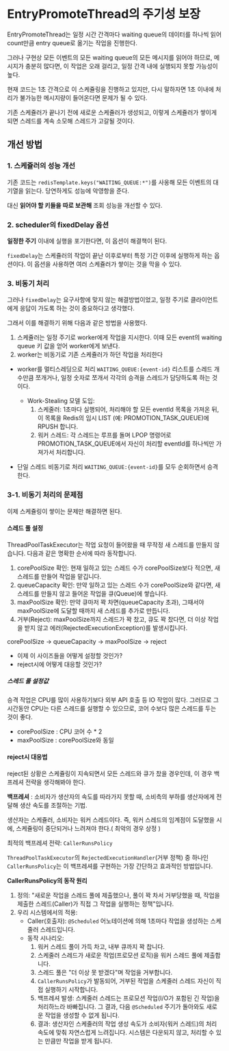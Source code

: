 # EntryPromoteThread의 주기성 보장

EntryPromoteThread는 일정 시간 간격마다 waiting queue의 데이터를 하나씩 읽어 count만큼 entry queue로 옮기는 작업을 진행한다.

그러나 구현상 모든 이벤트의 모든 waiting queue의 모든 메시지를 읽어야 하므로, 메시지가 충분히 많다면, 이 작업은 오래 걸리고, 일정 간격 내에 
실행되지 못할 가능성이 높다.

현재 코드는 1초 간격으로 이 스케쥴링을 진행하고 있지만, 다시 말하자면 1초 이내에 처리가 불가능한 메시지량이 들어온다면 문제가 될 수 있다.

기존 스케쥴러가 끝나기 전에 새로운 스케쥴러가 생성되고, 이렇게 스케쥴러가 쌓이게 되면 스레드를 계속 소모해 스레드가 고갈될 것이다.

## 개선 방법
### 1. 스케쥴러의 성능 개선
기존 코드는 `redisTemplate.keys("WAITING_QUEUE:*")`를 사옹해 모든 이벤트의 대기열을 읽는다. 당연하게도 성능에 악영항을 준다.

대신 **읽어야 할 키들을 따로 보관해** 조회 성능을 개선할 수 있다.

### 2. scheduler의 fixedDelay 옵션
**일정한 주기** 이내에 실행을 포기한다면, 이 옵션이 해결책이 된다.

`fixedDelay`는 스케쥴러의 작업이 끝난 이후로부터 특정 기간 이후에 실행하게 하는 옵션이다. 이 옵션을 사용하면 여러 스케쥴러가 쌓이는 것을 막을
수 있다.

### 3. 비동기 처리

그러나 `fixedDelay`는 요구사항에 맞지 않는 해결방법이었고, 일정 주기로 클라이언트에게 응답이 가도록 하는 것이 중요하다고 생각했다.

그래서 이를 해결하기 위해 다음과 같은 방법을 사용했다.
1. 스케쥴러는 일정 주기로 worker에게 작업을 지시한다. 이때 모든 event의 waiting queue 키 값을 얻어 worker에게 보낸다.
2. worker는 비동기로 기존 스케쥴러가 하던 작업을 처리한다


* worker를 멀티스레딩으로 처리
`WAITING_QUEUE:{event-id}` 리스트를 스레드 개수만큼 쪼개거나, 일정 숫자로 쪼개서 각각의 승격을 스레드가 담당하도록 하는 것이다. 
  * Work-Stealing 모델 도입:
    1. 스케줄러: 1초마다 실행되어, 처리해야 할 모든 eventId 목록을 가져온 뒤, 이 목록을 Redis의 임시 LIST (예: PROMOTION_TASK_QUEUE)에 RPUSH 합니다.
    2. 워커 스레드: 각 스레드는 루프를 돌며 LPOP 명령어로 PROMOTION_TASK_QUEUE에서 자신이 처리할 eventId를 하나씩만 가져가서 처리합니다.


* 단일 스레드 비동기로 처리
`WAITING_QUEUE:{event-id}`를 모두 순회하면서 승격한다.



### 3-1. 비동기 처리의 문제점
이제 스케쥴링이 쌓이는 문제만 해결하면 된다.

#### 스레드 풀 설정
ThreadPoolTaskExecutor는 작업 요청이 들어왔을 때 무작정 새 스레드를 만들지 않습니다. 다음과 같은 명확한 순서에 따라 동작합니다.

1. corePoolSize 확인: 현재 일하고 있는 스레드 수가 corePoolSize보다 적으면, 새 스레드를 만들어 작업을 맡깁니다.
2. queueCapacity 확인: 만약 일하고 있는 스레드 수가 corePoolSize와 같다면, 새 스레드를 만들지 않고 들어온 작업을 큐(Queue)에 쌓습니다.
3. maxPoolSize 확인: 만약 큐마저 꽉 차면(queueCapacity 초과), 그때서야 maxPoolSize에 도달할 때까지 새 스레드를 추가로 만듭니다.
4. 거부(Reject): maxPoolSize까지 스레드가 꽉 찼고, 큐도 꽉 찼다면, 더 이상 작업을 받지 않고 에러(RejectedExecutionException)를 발생시킵니다.

corePoolSize -> queueCapacity -> maxPoolSize -> reject

* 이제 이 사이즈들을 어떻게 설정할 것인가?
* reject시에 어떻게 대응할 것인가?

##### 스레드 풀 설정값
승격 작업은 CPU를 많이 사용하기보다 외부 API 호출 등 IO 작업이 많다. 그러므로 그 시간동안 CPU는 다른 스레드를 실행할 수 있으므로,
코어 수보다 많은 스레드를 두는 것이 좋다.
* corePoolSize : CPU 코어 수 * 2
* maxPoolSize : corePoolSize와 동일

#### reject시 대응법
reject된 상황은 스케쥴링이 지속되면서 모든 스레드와 큐가 찼을 경우인데,
이 경우 백프레셔 전략을 생각해봐야 한다.

**백프레셔** : 소비자가 생산자의 속도를 따라가지 못할 때, 소비측의 부하를 생산자에게 전달해 생산 속도를 조절하는 기법.

생산자는 스케쥴러, 소비자는 워커 스레드이다. 즉, 워커 스레드의 임계점이 도달했을 시에, 스케쥴링이 중단되거나 느려져야 한다.( 최악의 경우 상정 )

최적의 백프레셔 전략: `CallerRunsPolicy`

`ThreadPoolTaskExecutor`의 `RejectedExecutionHandler`(거부 정책) 중 하나인 `CallerRunsPolicy`는 이 백프레셔를 구현하는 가장 간단하고 효과적인 방법입니다.

**CallerRunsPolicy의 동작 원리**
1. 정의: "새로운 작업을 스레드 풀에 제출했으나, 풀이 꽉 차서 거부당했을 때, 작업을 제출한 스레드(Caller)가 직접 그 작업을 실행하는 정책"입니다.
2. 우리 시스템에서의 적용:
   * Caller(호출자): `@Scheduled` 어노테이션에 의해 1초마다 작업을 생성하는 스케줄러 스레드입니다.
   * 동작 시나리오:
     1. 워커 스레드 풀이 가득 차고, 내부 큐까지 꽉 찹니다.
     2. 스케줄러 스레드가 새로운 작업(프로모션 로직)을 워커 스레드 풀에 제출합니다.
     3. 스레드 풀은 "더 이상 못 받겠다"며 작업을 거부합니다.
     4. `CallerRunsPolicy`가 발동되어, 거부된 작업을 스케줄러 스레드 자신이 직접 실행하기 시작합니다.
     5. 백프레셔 발생: 스케줄러 스레드는 프로모션 작업(I/O가 포함된 긴 작업)을 처리하느라 바빠집니다. 그 결과, 다음 `@Scheduled` 주기가 돌아와도 새로운 작업을 생성할 수 없게 됩니다.
     6. 결과: 생산자인 스케줄러의 작업 생성 속도가 소비자(워커 스레드)의 처리 속도에 맞춰 자연스럽게 느려집니다. 시스템은 다운되지 않고, 처리할 수 있는 만큼만 작업을 받게 됩니다.


